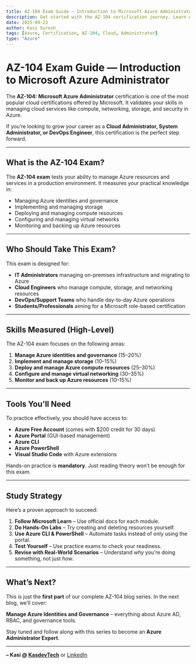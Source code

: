 ```yaml
---
title: AZ-104 Exam Guide — Introduction to Microsoft Azure Administrator
description: Get started with the AZ-104 certification journey. Learn what the exam covers, who should take it, study strategies, and tools required to pass confidently.
date: 2025-09-23
author: Kasi Suresh
tags: [Azure, Certification, AZ-104, Cloud, Administrator]
type: "Azure"
---
```


# AZ-104 Exam Guide — Introduction to Microsoft Azure Administrator

The **AZ-104: Microsoft Azure Administrator** certification is one of the most popular cloud certifications offered by Microsoft. It validates your skills in managing cloud services like compute, networking, storage, and security in Azure.  

If you’re looking to grow your career as a **Cloud Administrator, System Administrator, or DevOps Engineer**, this certification is the perfect step forward.

---

##  What is the AZ-104 Exam?

The **AZ-104 exam** tests your ability to manage Azure resources and services in a production environment. It measures your practical knowledge in:  

- Managing Azure identities and governance  
- Implementing and managing storage  
- Deploying and managing compute resources  
- Configuring and managing virtual networks  
- Monitoring and backing up Azure resources  

---

##  Who Should Take This Exam?

This exam is designed for:  

- **IT Administrators** managing on-premises infrastructure and migrating to Azure  
- **Cloud Engineers** who manage compute, storage, and networking resources  
- **DevOps/Support Teams** who handle day-to-day Azure operations  
- **Students/Professionals** aiming for a Microsoft role-based certification  

---

##  Skills Measured (High-Level)

The AZ-104 exam focuses on the following areas:  

1. **Manage Azure identities and governance** (15–20%)  
2. **Implement and manage storage** (10–15%)  
3. **Deploy and manage Azure compute resources** (25–30%)  
4. **Configure and manage virtual networking** (30–35%)  
5. **Monitor and back up Azure resources** (10–15%)  

---

## Tools You’ll Need

To practice effectively, you should have access to:  

- **Azure Free Account** (comes with $200 credit for 30 days)  
- **Azure Portal** (GUI-based management)  
- **Azure CLI**  
- **Azure PowerShell**  
- **Visual Studio Code** with Azure extensions  

Hands-on practice is **mandatory**. Just reading theory won’t be enough for this exam.  

---

##  Study Strategy

Here’s a proven approach to succeed:  

1. **Follow Microsoft Learn** – Use official docs for each module.  
2. **Do Hands-On Labs** – Try creating and deleting resources yourself.  
3. **Use Azure CLI & PowerShell** – Automate tasks instead of only using the portal.  
4. **Test Yourself** – Use practice exams to check your readiness.  
5. **Revise with Real-World Scenarios** – Understand *why* you’re doing something, not just *how*.  

---

##  What’s Next?

This is just the **first part** of our complete AZ-104 blog series. In the next blog, we’ll cover:  

 **Manage Azure Identities and Governance** – everything about Azure AD, RBAC, and governance tools.  

Stay tuned and follow along with this series to become an **Azure Administrator Expert**.  

---

**– Kasi @ [KasdevTech](https://kasdevtech.com)** or [LinkedIn](https://www.linkedin.com/in/kasi-suresh-992675177/)

